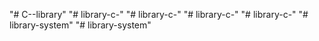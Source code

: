 "# C--library" 
"# library-c-" 
"# library-c-" 
"# library-c-" 
"# library-c-" 
"# library-system" 
"# library-system" 
